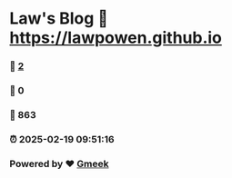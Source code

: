 # Law's Blog :link: https://lawpowen.github.io 
### :page_facing_up: [2](https://lawpowen.github.io/tag.html) 
### :speech_balloon: 0 
### :hibiscus: 863 
### :alarm_clock: 2025-02-19 09:51:16 
### Powered by :heart: [Gmeek](https://github.com/Meekdai/Gmeek)
